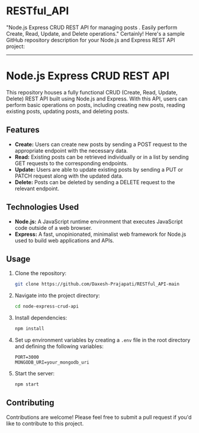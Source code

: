 # RESTful_API
"Node.js Express CRUD REST API for managing posts . Easily perform Create, Read, Update, and Delete operations."
Certainly! Here's a sample GitHub repository description for your Node.js and Express REST API project:

---

# Node.js Express CRUD REST API

This repository houses a fully functional CRUD (Create, Read, Update, Delete) REST API built using Node.js and Express. With this API, users can perform basic operations on posts, including creating new posts, reading existing posts, updating posts, and deleting posts.

## Features

- **Create:** Users can create new posts by sending a POST request to the appropriate endpoint with the necessary data.
- **Read:** Existing posts can be retrieved individually or in a list by sending GET requests to the corresponding endpoints.
- **Update:** Users are able to update existing posts by sending a PUT or PATCH request along with the updated data.
- **Delete:** Posts can be deleted by sending a DELETE request to the relevant endpoint.

## Technologies Used

- **Node.js:** A JavaScript runtime environment that executes JavaScript code outside of a web browser.
- **Express:** A fast, unopinionated, minimalist web framework for Node.js used to build web applications and APIs.


## Usage

1. Clone the repository:

   ```bash
   git clone https://github.com/Daxesh-Prajapati/RESTful_API-main
   ```

2. Navigate into the project directory:

   ```bash
   cd node-express-crud-api
   ```

3. Install dependencies:

   ```bash
   npm install
   ```

4. Set up environment variables by creating a `.env` file in the root directory and defining the following variables:

   ```
   PORT=3000
   MONGODB_URI=your_mongodb_uri
   ```

5. Start the server:

   ```bash
   npm start
   ```

## Contributing

Contributions are welcome! Please feel free to submit a pull request if you'd like to contribute to this project.
